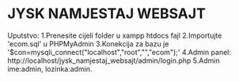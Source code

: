# JYSK NAMJESTAJ WEBSAJT

Uputstvo:
1.Prenesite cijeli folder u xampp htdocs fajl
2.Importujte 'ecom.sql' u PHPMyAdmin
3.Konekcija za bazu je '$con=mysqli_connect("localhost","root","","ecom");'
4.Admin panel: http://localhost/jysk_namjestaj_websajt/admin/login.php
5.Admin ime:admin, lozinka:admin.